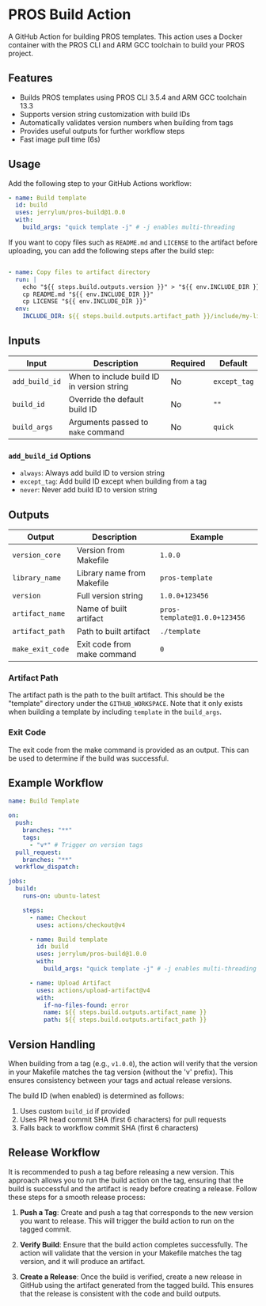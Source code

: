 # PROS Build Action

A GitHub Action for building PROS templates. This action uses a Docker container with the PROS CLI and ARM GCC toolchain to build your PROS project.

## Features

- Builds PROS templates using PROS CLI 3.5.4 and ARM GCC toolchain 13.3
- Supports version string customization with build IDs
- Automatically validates version numbers when building from tags
- Provides useful outputs for further workflow steps
- Fast image pull time (6s)

## Usage

Add the following step to your GitHub Actions workflow:

```yaml
- name: Build template
  id: build
  uses: jerrylum/pros-build@1.0.0
  with:
    build_args: "quick template -j" # -j enables multi-threading
```

If you want to copy files such as `README.md` and `LICENSE` to the artifact before uploading, you can add the following steps after the build step:

```yaml

- name: Copy files to artifact directory
  run: |
    echo "${{ steps.build.outputs.version }}" > "${{ env.INCLUDE_DIR }}/VERSION"
    cp README.md "${{ env.INCLUDE_DIR }}"
    cp LICENSE "${{ env.INCLUDE_DIR }}"
  env:
    INCLUDE_DIR: ${{ steps.build.outputs.artifact_path }}/include/my-library
```

## Inputs

| Input | Description | Required | Default |
|-------|-------------|----------|---------|
| `add_build_id` | When to include build ID in version string | No | `except_tag` |
| `build_id` | Override the default build ID | No | `""` |
| `build_args` | Arguments passed to `make` command | No | `quick` |

### `add_build_id` Options
- `always`: Always add build ID to version string
- `except_tag`: Add build ID except when building from a tag
- `never`: Never add build ID to version string

## Outputs

| Output | Description | Example |
|--------|-------------|---------|
| `version_core` | Version from Makefile | `1.0.0` |
| `library_name` | Library name from Makefile | `pros-template` |
| `version` | Full version string | `1.0.0+123456` |
| `artifact_name` | Name of built artifact | `pros-template@1.0.0+123456` |
| `artifact_path` | Path to built artifact | `./template` |
| `make_exit_code` | Exit code from make command | `0` |

### Artifact Path

The artifact path is the path to the built artifact. This should be the "template" directory under the `GITHUB_WORKSPACE`. Note that it only exists when building a template by including `template` in the `build_args`.

### Exit Code

The exit code from the make command is provided as an output. This can be used to determine if the build was successful.

## Example Workflow

```yaml
name: Build Template

on:
  push:
    branches: "**"
    tags:
      - "v*" # Trigger on version tags
  pull_request:
    branches: "**"
  workflow_dispatch:

jobs:
  build:
    runs-on: ubuntu-latest

    steps:
      - name: Checkout
        uses: actions/checkout@v4

      - name: Build template
        id: build
        uses: jerrylum/pros-build@1.0.0
        with:
          build_args: "quick template -j" # -j enables multi-threading

      - name: Upload Artifact
        uses: actions/upload-artifact@v4
        with:
          if-no-files-found: error
          name: ${{ steps.build.outputs.artifact_name }}
          path: ${{ steps.build.outputs.artifact_path }}
```

## Version Handling

When building from a tag (e.g., `v1.0.0`), the action will verify that the version in your Makefile matches the tag version (without the 'v' prefix). This ensures consistency between your tags and actual release versions.

The build ID (when enabled) is determined as follows:
1. Uses custom `build_id` if provided
2. Uses PR head commit SHA (first 6 characters) for pull requests
3. Falls back to workflow commit SHA (first 6 characters)

## Release Workflow

It is recommended to push a tag before releasing a new version. This approach allows you to run the build action on the tag, ensuring that the build is successful and the artifact is ready before creating a release. Follow these steps for a smooth release process:

1. **Push a Tag**: Create and push a tag that corresponds to the new version you want to release. This will trigger the build action to run on the tagged commit.

2. **Verify Build**: Ensure that the build action completes successfully. The action will validate that the version in your Makefile matches the tag version, and it will produce an artifact.

3. **Create a Release**: Once the build is verified, create a new release in GitHub using the artifact generated from the tagged build. This ensures that the release is consistent with the code and build outputs.
